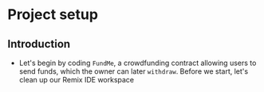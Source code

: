 # Project setup

## Introduction
- Let's begin by coding `FundMe`, a crowdfunding contract allowing users to send funds, which the owner can later `withdraw`. Before we start, let's clean up our Remix IDE workspace

##
